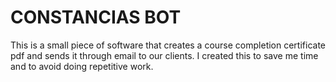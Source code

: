 # CONSTANCIAS BOT

This is a small piece of software that creates a course completion certificate pdf and sends it through email to our clients. I created this to save me time and to avoid doing repetitive work.
